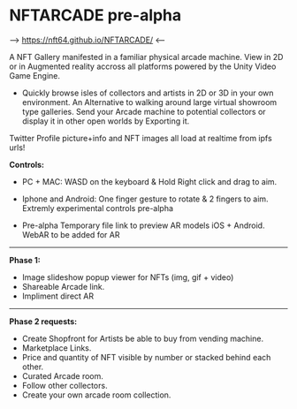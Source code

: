# NFTARCADE  pre-alpha
--> https://nft64.github.io/NFTARCADE/  <--

A NFT Gallery manifested in a familiar physical arcade machine.
View in 2D or in Augmented reality accross all platforms powered by the Unity Video Game Engine.
* Quickly browse isles of collectors and artists in 2D or 3D in your own environment.  An Alternative to walking around large virtual showroom type galleries.  Send your Arcade machine to potential collectors or display it in other open worlds by Exporting it.

Twitter Profile picture+info and NFT images all load at realtime from ipfs urls!

**Controls:** 
* PC + MAC:  WASD on the keyboard & Hold Right click and drag to aim.
* Iphone and Android: One finger gesture to rotate & 2 fingers to aim. Extremly experimental controls pre-alpha

* Pre-alpha Temporary file link to preview AR models iOS + Android. WebAR to be added for AR

---------------
**Phase 1:**  
* Image slideshow popup viewer for NFTs  (img, gif + video)
* Shareable Arcade link.
* Impliment direct AR

---------------
**Phase 2 requests:**
* Create Shopfront for Artists be able to buy from vending machine. 
* Marketplace Links.
* Price and quantity of NFT visible by number or stacked behind each other.
* Curated Arcade room.
* Follow other collectors.
* Create your own arcade room collection.
